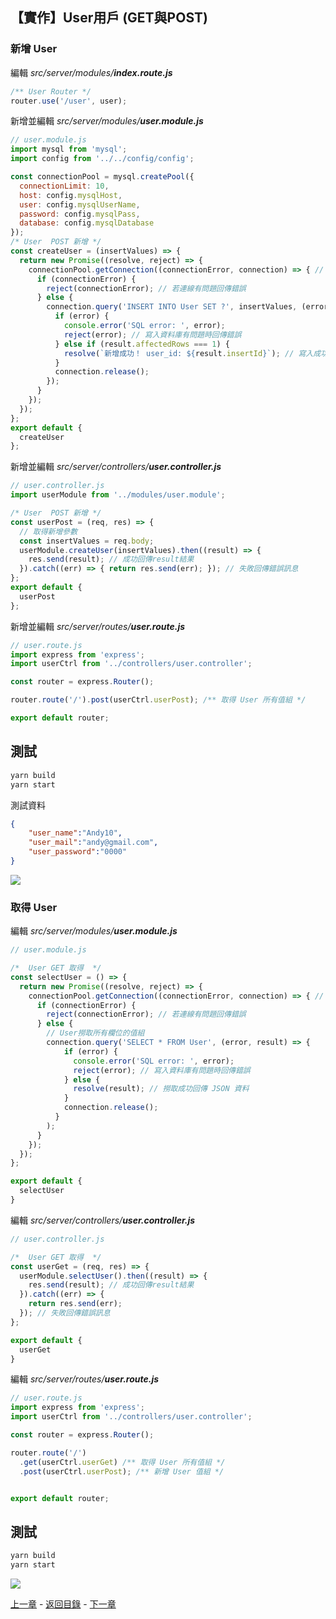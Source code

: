 ## **【實作】User用戶 (GET與POST)**

### **新增 User**

編輯 _src/server/modules/**index.route.js**_
```javascript
/** User Router */
router.use('/user', user);
```

新增並編輯 _src/server/modules/**user.module.js**_
```javascript
// user.module.js
import mysql from 'mysql';
import config from '../../config/config';

const connectionPool = mysql.createPool({
  connectionLimit: 10,
  host: config.mysqlHost,
  user: config.mysqlUserName,
  password: config.mysqlPass,
  database: config.mysqlDatabase
});
/* User  POST 新增 */
const createUser = (insertValues) => {
  return new Promise((resolve, reject) => {
    connectionPool.getConnection((connectionError, connection) => { // 資料庫連線
      if (connectionError) {
        reject(connectionError); // 若連線有問題回傳錯誤
      } else {
        connection.query('INSERT INTO User SET ?', insertValues, (error, result) => { // User資料表寫入一筆資料
          if (error) {
            console.error('SQL error: ', error);
            reject(error); // 寫入資料庫有問題時回傳錯誤
          } else if (result.affectedRows === 1) {
            resolve(`新增成功！ user_id: ${result.insertId}`); // 寫入成功回傳寫入id
          }
          connection.release();
        });
      }
    });
  });
};
export default {
  createUser
};
```

新增並編輯 _src/server/controllers/**user.controller.js**_
```javascript
// user.controller.js
import userModule from '../modules/user.module';

/* User  POST 新增 */
const userPost = (req, res) => {
  // 取得新增參數
  const insertValues = req.body;
  userModule.createUser(insertValues).then((result) => {
    res.send(result); // 成功回傳result結果
  }).catch((err) => { return res.send(err); }); // 失敗回傳錯誤訊息
};
export default {
  userPost
};
```

新增並編輯 _src/server/routes/**user.route.js**_
```javascript
// user.route.js
import express from 'express';
import userCtrl from '../controllers/user.controller';

const router = express.Router();

router.route('/').post(userCtrl.userPost); /** 取得 User 所有值組 */

export default router;
```

## **測試**

```bash
yarn build
yarn start
```

測試資料
```json
{
	"user_name":"Andy10",
	"user_mail":"andy@gmail.com",
	"user_password":"0000"
}
```

<img src="https://ithelp.ithome.com.tw/upload/images/20180105/20107247d6psIz3KrE.png">

### **取得 User**

編輯 _src/server/modules/**user.module.js**_
```javascript
// user.module.js

/*  User GET 取得  */
const selectUser = () => {
  return new Promise((resolve, reject) => {
    connectionPool.getConnection((connectionError, connection) => { // 資料庫連線
      if (connectionError) {
        reject(connectionError); // 若連線有問題回傳錯誤
      } else {
        // User撈取所有欄位的值組
        connection.query('SELECT * FROM User', (error, result) => {
            if (error) {
              console.error('SQL error: ', error);
              reject(error); // 寫入資料庫有問題時回傳錯誤
            } else {
              resolve(result); // 撈取成功回傳 JSON 資料
            }
            connection.release();
          }
        );
      }
    });
  });
};

export default {
  selectUser
}
```

編輯 _src/server/controllers/**user.controller.js**_
```javascript
// user.controller.js

/*  User GET 取得  */
const userGet = (req, res) => {
  userModule.selectUser().then((result) => {
    res.send(result); // 成功回傳result結果
  }).catch((err) => {
    return res.send(err);
  }); // 失敗回傳錯誤訊息
};

export default {
  userGet
}
```

編輯 _src/server/routes/**user.route.js**_
```javascript
// user.route.js
import express from 'express';
import userCtrl from '../controllers/user.controller';

const router = express.Router();

router.route('/')
  .get(userCtrl.userGet) /** 取得 User 所有值組 */
  .post(userCtrl.userPost); /** 新增 User 值組 */


export default router;
```

## **測試**

```bash
yarn build
yarn start
```

<img src="https://ithelp.ithome.com.tw/upload/images/20180105/20107247nKxSGo0dRA.png">

[上一章](./12-article-put-delete.md) - [返回目錄](../readme.md) - [下一章](./14-user-put-delete.md)